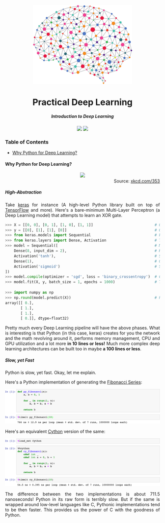 <!-- Header -->
<div align="center">
    <img src="../.github/logo-dl.png" height="256"/>
    <h1>Practical Deep Learning</h1>
    <h5>
        Introduction to Deep Learning
    </h5>
</div>
<!-- end Header -->

<!-- shields -->
<div align="center">
    <img
    src="https://img.shields.io/badge/Say%20Thanks-!-1EAEDB.svg">
    <img src="https://img.shields.io/badge/donate-%24-f44336.svg">
</div>
<!-- end shields -->

### Table of Contents
* [Why Python for Deep Learning?](why-python-for-deep-learning)

#### Why Python for Deep Learning?
<div align="center">
    <img src="https://imgs.xkcd.com/comics/python.png"/>
    <div align="right">
        Source: <a href="https://xkcd.com/353">xkcd.com/353</a>
    </div>
</div>

##### High-Abstraction
<p align="justify">
    Take <a href="https://keras.io">keras</a> for instance (A high-level Python library built on top of <a href="https://www.tensorflow.org">TensorFlow</a> and more). Here's a bare-minimum Multi-Layer Perceptron (a Deep Learning model) that attempts to learn an XOR gate.
</p>

```python
>>> X = [[0, 0], [0, 1], [1, 0], [1, 1]]                            # Our knowledge/experience
>>> y = [[0], [1], [1], [0]]                                        # Our target prediction
>>> from keras.models import Sequential                             # keras's "Sequential" model (a sequence of layers)
>>> from keras.layers import Dense, Activation                      # Types of layers provided by keras
>>> model = Sequential([                                            # Modelling
    Dense(8, input_dim = 2),                                        # Hidden-Layer with 8 neurons and incoming 2 inputs
    Activation('tanh'),                                             # Squashing our output with a Hyperbolic Tan function
    Dense(1),                                                       # Output-Layer with 1 neuron
    Activation('sigmoid')                                           # Squashing our output with a Sigmoid function
])
>>> model.compile(optimizer = 'sgd', loss = 'binary_crossentropy')  # Compiling our network to minimize our Cross Entropy Loss function with a Gradient Descent Optimizer
>>> model.fit(X, y, batch_size = 1, epochs = 1000)                  # Training Phase

>>> import numpy as np
>>> np.round(model.predict(X))                                      # Prediction
array([[ 0.],
       [ 1.],
       [ 1.],
       [ 0.]], dtype=float32)
```

<p align="justify">
    Pretty much every Deep Learning pipeline will have the above phases. What is interesting is that Python (in this case, keras) creates for you the network and the math revolving around it, performs memory management, CPU and GPU utilization and a lot more <b>in 10 lines or less!</b> Much more complex deep learning architectures can be built too in maybe <b>a 100 lines or less</b>.
</p>

##### Slow, yet Fast
Python is slow, yet fast. Okay, let me explain.

Here's a Python implementation of generating the [Fibonacci Series](https://en.wikipedia.org/wiki/Fibonacci_number):

![](../res/fibonacci-python.png)

Here's an equivalent [Cython](http://cython.org) version of the same:

![](../res/fibonacci-cython.png)

<p align="justify">
    The difference between the two implementations is about 711.5 nanoseconds! Python in its raw form is terribly slow. But if the same is wrapped around low-level languages like C, Pythonic implementations tend to be then faster. This provides us the power of C with the goodness of Python.
</p>
